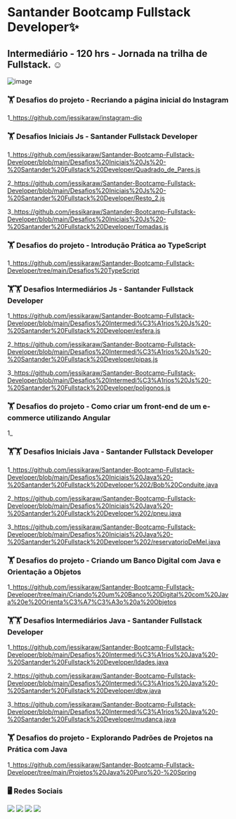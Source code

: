 # Santander Bootcamp Fullstack Developer✨
 ## Intermediário - 120 hrs - Jornada na trilha de Fullstack. ☺ 
 
 ![image](https://user-images.githubusercontent.com/93353985/182635008-d3490a20-83b5-4de6-be49-a59edab3e38c.png)

### 🏋️‍ Desafios do projeto - Recriando a página inicial do Instagram
1_https://github.com/jessikaraw/instagram-dio
  
### 🏋️‍ Desafios Iniciais Js - Santander Fullstack Developer
1_https://github.com/jessikaraw/Santander-Bootcamp-Fullstack-Developer/blob/main/Desafios%20Iniciais%20Js%20-%20Santander%20Fullstack%20Developer/Quadrado_de_Pares.js

2_https://github.com/jessikaraw/Santander-Bootcamp-Fullstack-Developer/blob/main/Desafios%20Iniciais%20Js%20-%20Santander%20Fullstack%20Developer/Resto_2.js

3_https://github.com/jessikaraw/Santander-Bootcamp-Fullstack-Developer/blob/main/Desafios%20Iniciais%20Js%20-%20Santander%20Fullstack%20Developer/Tomadas.js

### 🏋️‍ Desafios do projeto - Introdução Prática ao TypeScript
1_https://github.com/jessikaraw/Santander-Bootcamp-Fullstack-Developer/tree/main/Desafios%20TypeScript
  
### 🏋️‍🏋️‍ Desafios Intermediários Js - Santander Fullstack Developer
1_https://github.com/jessikaraw/Santander-Bootcamp-Fullstack-Developer/blob/main/Desafios%20Intermedi%C3%A1rios%20Js%20-%20Santander%20Fullstack%20Developer/esfera.js
  
2_https://github.com/jessikaraw/Santander-Bootcamp-Fullstack-Developer/blob/main/Desafios%20Intermedi%C3%A1rios%20Js%20-%20Santander%20Fullstack%20Developer/pipas.js

3_https://github.com/jessikaraw/Santander-Bootcamp-Fullstack-Developer/blob/main/Desafios%20Intermedi%C3%A1rios%20Js%20-%20Santander%20Fullstack%20Developer/poligonos.js

### 🏋️‍ Desafios do projeto - Como criar um front-end de um e-commerce utilizando Angular
1_

### 🏋️‍🏋️‍ Desafios Iniciais Java - Santander Fullstack Developer
1_https://github.com/jessikaraw/Santander-Bootcamp-Fullstack-Developer/blob/main/Desafios%20Iniciais%20Java%20-%20Santander%20Fullstack%20Developer%202/Bob%20Conduite.java
  
2_https://github.com/jessikaraw/Santander-Bootcamp-Fullstack-Developer/blob/main/Desafios%20Iniciais%20Java%20-%20Santander%20Fullstack%20Developer%202/pneu.java

3_https://github.com/jessikaraw/Santander-Bootcamp-Fullstack-Developer/blob/main/Desafios%20Iniciais%20Java%20-%20Santander%20Fullstack%20Developer%202/reservatorioDeMel.java

### 🏋️‍ Desafios do projeto - Criando um Banco Digital com Java e Orientação a Objetos
1_https://github.com/jessikaraw/Santander-Bootcamp-Fullstack-Developer/tree/main/Criando%20um%20Banco%20Digital%20com%20Java%20e%20Orienta%C3%A7%C3%A3o%20a%20Objetos

### 🏋️‍🏋️‍ Desafios Intermediários Java - Santander Fullstack Developer
1_https://github.com/jessikaraw/Santander-Bootcamp-Fullstack-Developer/blob/main/Desafios%20Intermedi%C3%A1rios%20Java%20-%20Santander%20Fullstack%20Developer/Idades.java
  
2_https://github.com/jessikaraw/Santander-Bootcamp-Fullstack-Developer/blob/main/Desafios%20Intermedi%C3%A1rios%20Java%20-%20Santander%20Fullstack%20Developer/dbw.java

3_https://github.com/jessikaraw/Santander-Bootcamp-Fullstack-Developer/blob/main/Desafios%20Intermedi%C3%A1rios%20Java%20-%20Santander%20Fullstack%20Developer/mudanca.java

### 🏋️‍ Desafios do projeto - Explorando Padrões de Projetos na Prática com Java
1_https://github.com/jessikaraw/Santander-Bootcamp-Fullstack-Developer/tree/main/Projetos%20Java%20Puro%20-%20Spring
  
### 🖥️ Redes Sociais
<div> 
 <a href="https://www.linkedin.com/in/jessika-oliveira/" target="_blank"><img src="https://img.shields.io/badge/-LinkedIn-%230077B5?style=for-the-badge&logo=linkedin&logoColor=white" target="_blank"></a> 
    <a href="https://spectacled-cheek-815.notion.site/Jessika-de-Oliveira-Ferreira-6cdd87fa550d4acbb9eb92804b6d8990" target="_blank"><img src="https://img.shields.io/badge/Notion-000000?style=for-the-badge&logo=notion&logoColor=white" target="_blank"></a> 
  <a href="https://instagram.com/jessikof_" target="_blank"><img src="https://img.shields.io/badge/-Instagram-%23E4405F?style=for-the-badge&logo=instagram&logoColor=white" target="_blank"></a>
  <a href = "mailto:jessika.o.ferreira@hotmail.com"><img src="https://img.shields.io/badge/-Gmail-%23333?style=for-the-badge&logo=gmail&logoColor=white" target="_blank"></a>
  
